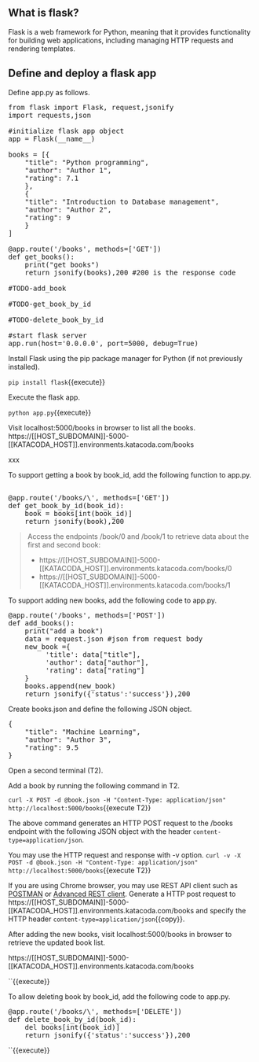 <h2>What is flask?</h2>
Flask is a web framework for Python, meaning that it provides functionality for building web applications, including managing HTTP requests and rendering templates.

<h2>Define and deploy a flask app</h2>
Define app.py as follows.

<pre class="file" data-filename="app.py" data-target="replace">
from flask import Flask, request,jsonify
import requests,json

#initialize flask app object
app = Flask(__name__)

books = [{
    "title": "Python programming",
    "author": "Author 1",
    "rating": 7.1
    },
    {
    "title": "Introduction to Database management",
    "author": "Author 2",
    "rating": 9
    }
]

@app.route('/books', methods=['GET'])
def get_books():
    print("get books")
    return jsonify(books),200 #200 is the response code

#TODO-add_book

#TODO-get_book_by_id

#TODO-delete_book_by_id

#start flask server
app.run(host='0.0.0.0', port=5000, debug=True)
</pre>


Install Flask using the pip package manager for Python (if not previously installed).

`pip install flask`{{execute}}

Execute the flask app.

`python app.py`{{execute}}

Visit localhost:5000/books in browser to list all the books.
https://[[HOST_SUBDOMAIN]]-5000-[[KATACODA_HOST]].environments.katacoda.com/books 

xxx

To support getting a book by book_id, add the following function to app.py.

<pre class="file" data-filename="app.py" data-target="insert" data-marker="#TODO-get_book_by_id">

@app.route('/books/\<book_id>', methods=['GET'])
def get_book_by_id(book_id):
    book = books[int(book_id)]
    return jsonify(book),200 
</pre>

> Access the endpoints /book/0 and /book/1 to retrieve data about the first and second book:
> * https://[[HOST_SUBDOMAIN]]-5000-[[KATACODA_HOST]].environments.katacoda.com/books/0
> * https://[[HOST_SUBDOMAIN]]-5000-[[KATACODA_HOST]].environments.katacoda.com/books/1

To support adding new books, add the following code to app.py.

<pre class="file" data-filename="app.py" data-target="insert" data-marker="#TODO-add_book">
@app.route('/books', methods=['POST'])
def add_books():
    print("add a book")
    data = request.json #json from request body
    new_book ={
         'title': data["title"],
         'author': data["author"],
         'rating': data["rating"]
    }
    books.append(new_book)
    return jsonify({'status':'success'}),200 
</pre>

Create books.json and define the following JSON object.

<pre class="file" data-filename="book.json" data-target="replace">
{
    "title": "Machine Learning",
    "author": "Author 3",
    "rating": 9.5
}
</pre>

Open a second terminal (T2). 

Add a book by running the following command in T2.

`curl -X POST -d @book.json -H "Content-Type: application/json" http://localhost:5000/books`{{execute T2}}

The above command generates an HTTP POST request to the /books endpoint with the following JSON object with the header `content-type=application/json`.

You may use the HTTP request and response with -v option.
`curl -v -X POST -d @book.json -H "Content-Type: application/json" http://localhost:5000/books`{{execute T2}}


If you are using Chrome browser, you may use REST API client such as [POSTMAN](https://chrome.google.com/webstore/detail/postman/fhbjgbiflinjbdggehcddcbncdddomop/related?hl=en) or [Advanced REST client](https://chrome.google.com/webstore/detail/advanced-rest-client/hgmloofddffdnphfgcellkdfbfbjeloo).
Generate a HTTP post request to https://[[HOST_SUBDOMAIN]]-5000-[[KATACODA_HOST]].environments.katacoda.com/books and specify  the HTTP header ```content-type=application/json```{{copy}}.


After adding the new books, visit localhost:5000/books in browser to retrieve the updated book list.

https://[[HOST_SUBDOMAIN]]-5000-[[KATACODA_HOST]].environments.katacoda.com/books

``{{execute}}


To allow deleting book by book_id, add the following code to app.py.

<pre class="file" data-filename="app.py" data-target="insert" data-marker="#TODO-delete_book_by_id">
@app.route('/books/\<book_id>', methods=['DELETE'])
def delete_book_by_id(book_id):
    del books[int(book_id)]
    return jsonify({'status':'success'}),200 
</pre>

``{{execute}}
